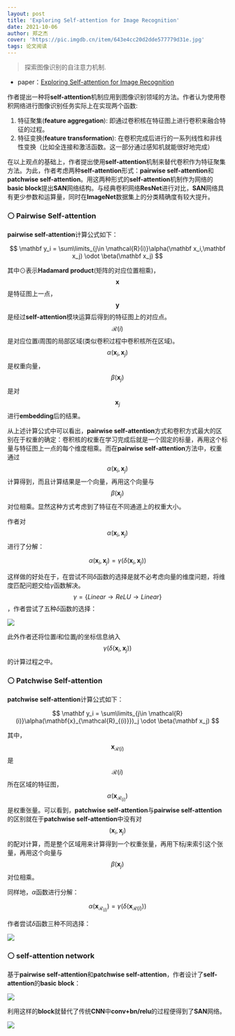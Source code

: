 ```yaml
---
layout: post
title: 'Exploring Self-attention for Image Recognition'
date: 2021-10-06
author: 郑之杰
cover: 'https://pic.imgdb.cn/item/643e4cc20d2dde577779d31e.jpg'
tags: 论文阅读
---
```


> 探索图像识别的自注意力机制.

- paper：[Exploring Self-attention for Image Recognition](https://arxiv.org/abs/2004.13621)

作者提出一种将**self-attention**机制应用到图像识别领域的方法。作者认为使用卷积网络进行图像识别任务实际上在实现两个函数:
1. 特征聚集(**feature aggregation**): 即通过卷积核在特征图上进行卷积来融合特征的过程。
2. 特征变换(**feature transformation**): 在卷积完成后进行的一系列线性和非线性变换（比如全连接和激活函数。这一部分通过感知机就能很好地完成）

在以上观点的基础上，作者提出使用**self-attention**机制来替代卷积作为特征聚集方法。为此，作者考虑两种**self-attention**形式：**pairwise self-attention**和**patchwise self-attention**。用这两种形式的**self-attention**机制作为网络的**basic block**提出**SAN**网络结构。与经典卷积网络**ResNet**进行对比，**SAN**网络具有更少参数和运算量，同时在**ImageNet**数据集上的分类精确度有较大提升。

### ⚪ Pairwise Self-attention

**pairwise self-attention**计算公式如下：

$$ \mathbf y_i = \sum\limits_{j\in \mathcal{R}(i)}\alpha(\mathbf x_i,\mathbf x_j) \odot \beta(\mathbf x_j) $$

其中$\odot$表示**Hadamard product**(矩阵的对应位置相乘)，$$\mathbf{x}$$是特征图上一点，$$\mathbf{y}$$是经过**self-attention**模块运算后得到的特征图上的对应点。$$\mathcal{R}(i)$$是对应位置$i$周围的局部区域(类似卷积过程中卷积核所在区域)。$$\alpha(\mathbf x_i,\mathbf x_j)$$是权重向量，$$\beta(\mathbf x_j)$$是对$$\mathbf{x}_j$$进行**embedding**后的结果。

从上述计算公式中可以看出，**pairwise self-attention**方式和卷积方式最大的区别在于权重的确定：卷积核的权重在学习完成后就是一个固定的标量，再用这个标量与特征图上一点的每个维度相乘。而在**pairwise self-attention**方法中，权重通过$$\alpha(\mathbf x_i,\mathbf x_j)$$计算得到，而且计算结果是一个向量，再用这个向量与$$\beta(\mathbf x_j)$$对位相乘。显然这种方式考虑到了特征在不同通道上的权重大小。

作者对$$\alpha(\mathbf x_i,\mathbf x_j)$$进行了分解：

$$ \alpha(\mathbf x_i,\mathbf x_j) = \gamma(\delta(\mathbf x_i,\mathbf x_j)) $$

这样做的好处在于，在尝试不同$\delta$函数的选择是就不必考虑向量的维度问题，将维度匹配问题交给$\gamma$函数解决。$$\gamma=\{Linear \to ReLU \to Linear\}$$，作者尝试了五种$\delta$函数的选择：

![](https://pic.imgdb.cn/item/643e54810d2dde5777830955.jpg)

此外作者还将位置$i$和位置$j$的坐标信息纳入$$\gamma(\delta(\mathbf x_i,\mathbf x_j))$$的计算过程之中。

### ⚪ Patchwise Self-attention

**patchwise self-attention**计算公式如下：

$$ \mathbf y_i = \sum\limits_{j\in \mathcal{R}(i)}\alpha(\mathbf{x}_{\mathcal{R}_{(i)}})_j \odot \beta(\mathbf x_j) $$

其中，$$\mathbf x_{\mathcal{R}(i)}$$是$$\mathcal{R}(i)$$所在区域的特征图，$$\alpha(\mathbf{x}_{\mathcal{R}_{(i)}})$$是权重张量。可以看到，**patchwise self-attention**与**pairwise self-attention**的区别就在于**patchwise self-attention**中没有对$$(\mathbf x_i, \mathbf x_j)$$的配对计算，而是整个区域用来计算得到一个权重张量，再用下标$j$来索引这个张量，再用这个向量与$$\beta(\mathbf x_j)$$对位相乘。

同样地，$\alpha$函数进行分解：

$$ \alpha(\mathbf{x}_{\mathcal{R}_{(i)}})=\gamma(\delta(\mathbf x_{\mathcal{R}(i)})) $$

作者尝试$\delta$函数三种不同选择：

![](https://pic.imgdb.cn/item/643e55f00d2dde5777855b37.jpg)

### ⚪ self-attention network

基于**pairwise self-attention**和**patchwise self-attention**，作者设计了**self-attention**的**basic block**：

![](https://pic.imgdb.cn/item/643e565d0d2dde577785fd2a.jpg)

利用这样的**block**就替代了传统**CNN**中**conv+bn/relu**的过程便得到了**SAN**网络。

![](https://pic.imgdb.cn/item/643e569b0d2dde5777865d27.jpg)

